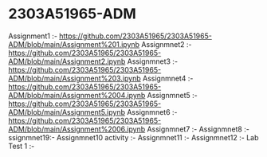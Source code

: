# 2303A51965-ADM
Assignment1 :- https://github.com/2303A51965/2303A51965-ADM/blob/main/Assignment%201.ipynb
Assignmnet2 :- https://github.com/2303A51965/2303A51965-ADM/blob/main/Assignment2.ipynb
Assignmnet3 :- https://github.com/2303A51965/2303A51965-ADM/blob/main/Assignment%203.ipynb
Assignmnet4 :- https://github.com/2303A51965/2303A51965-ADM/blob/main/Assignment%2004.ipynb
Assignmnet5 :- https://github.com/2303A51965/2303A51965-ADM/blob/main/Assignment5.ipynb
Assignmnet6 :- https://github.com/2303A51965/2303A51965-ADM/blob/main/Assignment%2006.ipynb
Assignmnet7 :-
Assignmnet8 :-
ssignmnet19:-
Assignmnet10 activity :-
Assignmnet11 :-
Assignmnet12 :-
Lab Test 1 :-
